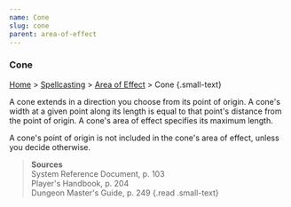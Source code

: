 ```yaml
---
name: Cone
slug: cone
parent: area-of-effect
---
```

### Cone
[Home](dm-operations-center) > [Spellcasting](spellcasting-menu) > [Area of Effect](area-of-effect) > Cone {.small-text}

A cone extends in a direction you choose from its point of origin. A cone's width at a given point along its length is equal to that point's distance from the point of origin. A cone's area of effect specifies its maximum length. 

A cone's point of origin is not included in the cone's area of effect, unless you decide otherwise.

> **Sources** <br/>
> System Reference Document, p. 103<br/>
> Player's Handbook, p. 204<br/>
> Dungeon Master's Guide, p. 249
{.read .small-text}